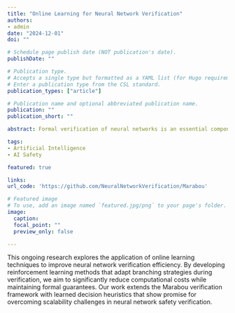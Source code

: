 ```yaml
---
title: "Online Learning for Neural Network Verification"
authors:
- admin
date: "2024-12-01"
doi: ""

# Schedule page publish date (NOT publication's date).
publishDate: ""

# Publication type.
# Accepts a single type but formatted as a YAML list (for Hugo requirements).
# Enter a publication type from the CSL standard.
publication_types: ["article"]

# Publication name and optional abbreviated publication name.
publication: ""
publication_short: ""

abstract: Formal verification of neural networks is an essential component for deploying AI in safety-critical applications, but current approaches often struggle with scalability and efficiency. This work investigates how online learning techniques can dynamically improve branching in neural network verification frameworks like Marabou, Beta-Crown, and NeuralSAT. We are developing reinforcement learning methods that adaptively select branching variables during the verification process, potentially reducing verification time. Our preliminary explorations suggest that adaptive, learned heuristics may outperform static branching rules across various network architectures and verification queries. This research aims to address key bottlenecks in neural network verification, contributing to more scalable and reliable safety guarantees for deep learning systems.

tags:
- Artificial Intelligence
- AI Safety

featured: true

links:
url_code: 'https://github.com/NeuralNetworkVerification/Marabou'

# Featured image
# To use, add an image named `featured.jpg/png` to your page's folder. 
image:
  caption:
  focal_point: ""
  preview_only: false

---
```


This ongoing research explores the application of online learning techniques to improve neural network verification efficiency. By developing reinforcement learning methods that adapt branching strategies during verification, we aim to significantly reduce computational costs while maintaining formal guarantees. Our work extends the Marabou verification framework with learned decision heuristics that show promise for overcoming scalability challenges in neural network safety verification.